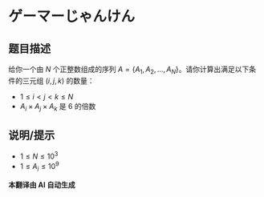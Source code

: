 # ゲーマーじゃんけん

## 题目描述

给你一个由 $N$ 个正整数组成的序列 $A = \{A_1, A_2, \dots, A_N\}$。请你计算出满足以下条件的三元组 $(i, j, k)$ 的数量：

- $1 \leq i < j < k \leq N$
- $A_i \times A_j \times A_k$ 是 $6$ 的倍数

## 说明/提示

- $1 \leq N \leq 10^3$
- $1 \leq A_i \leq 10^9$

 **本翻译由 AI 自动生成**

